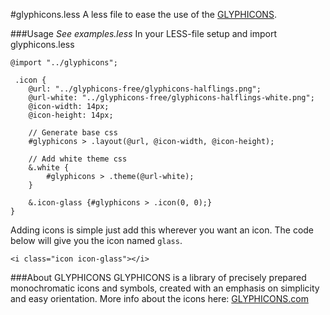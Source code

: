 #glyphicons.less
A less file to ease the use of the [GLYPHICONS](http://glyphicons.com/).

###Usage
*See examples.less*
In your LESS-file setup and import glyphicons.less

```less
@import "../glyphicons";

 .icon {
	@url: "../glyphicons-free/glyphicons-halflings.png";
	@url-white: "../glyphicons-free/glyphicons-halflings-white.png";
	@icon-width: 14px;
	@icon-height: 14px;

	// Generate base css
	#glyphicons > .layout(@url, @icon-width, @icon-height);

	// Add white theme css
	&.white {
		#glyphicons > .theme(@url-white);
	}

	&.icon-glass {#glyphicons > .icon(0, 0);}
}
```

Adding icons is simple just add this wherever you want an icon. The code below will give you the icon named `glass`.

    <i class="icon icon-glass"></i>

###About GLYPHICONS
GLYPHICONS is a library of precisely prepared monochromatic icons and symbols,
created with an emphasis on simplicity and easy orientation.
More info about the icons here: [GLYPHICONS.com](http://glyphicons.com/)